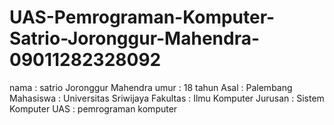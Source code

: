 # UAS-Pemrograman-Komputer-Satrio-Joronggur-Mahendra-09011282328092
nama        : satrio Joronggur Mahendra
umur        : 18 tahun 
Asal        : Palembang 
Mahasiswa   : Universitas Sriwijaya
Fakultas    : Ilmu Komputer
Jurusan     : Sistem Komputer
UAS         : pemrograman komputer 
